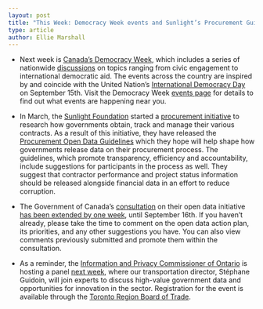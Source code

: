 ```yaml
---
layout: post
title: "This Week: Democracy Week events and Sunlight’s Procurement Guidelines"
type: article
author: Ellie Marshall
---
```

- Next week is [Canada’s Democracy Week](http://www.democracy-democratie.ca/content.asp?section=dmw&dir=about&document=index&lang=e), which includes a series of nationwide [discussions](http://www.democracy-democratie.ca/content.asp?section=events&document=index&lang=e) on topics ranging from civic engagement to international democratic aid. The events across the country are inspired by and coincide with the United Nation’s [International Democracy Day](http://www.un.org/en/events/democracyday/background.shtml) on September 15th. Visit the Democracy Week [events page](http://www.democracy-democratie.ca/content.asp?section=events&document=index&lang=e) for details to find out what events are happening near you.

- In March, the [Sunlight Foundation](http://www.sunlightfoundation.org) started a [procurement initiative](http://sunlightfoundation.com/blog/2013/03/11/announcing-a-new-procurement-initiative/) to research how governments obtain, track and manage their various contracts. As a result of this initiative, they have released the [Procurement Open Data Guidelines](http://sunlightfoundation.com/procurement/opendataguidelines) which they hope will help shape how governments release data on their procurement process. The guidelines, which promote transparency, efficiency and accountability, include suggestions for participants in the process as well. They suggest that contractor performance and project status information should be released alongside financial data in an effort to reduce corruption. 

- The Government of Canada’s [consultation](http://data.gc.ca/eng/consultations/year1) on their open data initiative [has been extended by one week](http://www.marketwire.com/press-release/minister-clement-extends-consultation-with-canadians-on-open-government-1830119.htm), until September 16th. If you haven’t already, please take the time to comment on the open data action plan, its priorities, and any other suggestions you have. You can also view comments previously submitted and promote them within the consultation.

- As a reminder, the [Information and Privacy Commissioner of Ontario](http://www.ipc.on.ca) is hosting a panel [next week](http://www.ipc.on.ca/english/access-to-information/Introduction-to-AbD), where our transportation director, Stéphane Guidoin, will join experts to discuss high-value government data and opportunities for innovation in the sector. Registration for the event is available through the [Toronto Region Board of Trade](http://www.bot.com/source/Meetings/cMeetingFunctionDetail.cfm?Section=Calendar&PRODUCT_MAJOR=DS091813).
